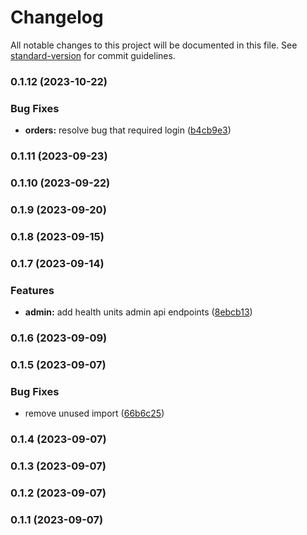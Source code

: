 # Changelog

All notable changes to this project will be documented in this file. See [standard-version](https://github.com/conventional-changelog/standard-version) for commit guidelines.

### 0.1.12 (2023-10-22)


### Bug Fixes

* **orders:** resolve bug that required login ([b4cb9e3](https://github.com/CarelyPT/crm-backend/commit/b4cb9e3154e942f046b9446741f7d1785b7ca65d))

### 0.1.11 (2023-09-23)

### 0.1.10 (2023-09-22)

### 0.1.9 (2023-09-20)

### 0.1.8 (2023-09-15)

### 0.1.7 (2023-09-14)


### Features

* **admin:** add health units admin api endpoints ([8ebcb13](https://github.com/CarelyPT/crm-backend/commit/8ebcb13405defd32def59be3e98e6171a342c65e))

### 0.1.6 (2023-09-09)

### 0.1.5 (2023-09-07)


### Bug Fixes

* remove unused import ([66b6c25](https://github.com/CarelyPT/crm-backend/commit/66b6c250734eb33e8b91a5f8f7b5d91e9e9efef3))

### 0.1.4 (2023-09-07)

### 0.1.3 (2023-09-07)

### 0.1.2 (2023-09-07)

### 0.1.1 (2023-09-07)
